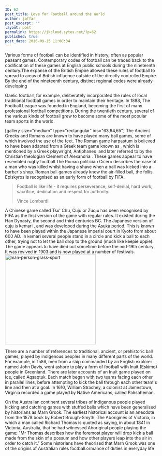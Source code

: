 ```yaml
---
ID: 62
post_title: Love for Football around the World
author: jaffar
post_excerpt: ""
layout: post
permalink: https://jkcloud.sytes.net/?p=62
published: true
post_date: 2016-09-15 11:08:34
---
```

Various forms of football can be identified in history, often as popular peasant games. Contemporary codes of football can be traced back to the codification of these games at English public schools during the nineteenth century.The expanse of the British Empire allowed these rules of football to spread to areas of British influence outside of the directly controlled Empire. By the end of the nineteenth century, distinct regional codes were already developing

Gaelic football, for example, deliberately incorporated the rules of local traditional football games in order to maintain their heritage. In 1888, The Football League was founded in England, becoming the first of many professional football competitions. During the twentieth century, several of the various kinds of football grew to become some of the most popular team sports in the world.

[gallery size="medium" type="rectangular" ids="63,64,65"]
The Ancient Greeks and Romans are known to have played many ball games, some of which involved the use of the feet. The Roman game harpastum is believed to have been adapted from a Greek team game known as , which is mentioned by a Greek playwright, Antiphanes  and later referred to by the Christian theologian Clement of Alexandria . These games appear to have resembled rugby football.The Roman politician Cicero describes the case of a man who was killed whilst having a shave when a ball was kicked into a barber's shop. Roman ball games already knew the air-filled ball, the follis. Episkyros is recognised as an early form of football by FIFA.
<blockquote>Football is like life - it requires perseverance, self-denial, hard work, sacrifice, dedication and respect for authority.

Vince Lombardi</blockquote>
A Chinese game called Tsu' Chu, Cuju or Zuqiu has been recognised by FIFA as the first version of the game with regular rules. It existed during the Han Dynasty, the second and third centuries BC. The Japanese version of cuju is kemari , and was developed during the Asuka period. This is known to have been played within the Japanese imperial court in Kyoto from about 600 AD. In kemari several people stand in a circle and kick a ball to each other, trying not to let the ball drop to the ground (much like keepie uppie). The game appears to have died out sometime before the mid-19th century. It was revived in 1903 and is now played at a number of festivals. <img class="size-medium wp-image-67 alignright" src="https://raratheme.com/preview/numinous/wp-content/uploads/2016/09/man-person-grass-sport-300x297.jpg" alt="man-person-grass-sport" width="300" height="297" />

There are a number of references to traditional, ancient, or prehistoric ball games, played by indigenous peoples in many different parts of the world. For example, in 1586, men from a ship commanded by an English explorer named John Davis, went ashore to play a form of football with Inuit (Eskimo) people in Greenland. There are later accounts of an Inuit game played on ice, called Aqsaqtuk. Each match began with two teams facing each other in parallel lines, before attempting to kick the ball through each other team's line and then at a goal. In 1610, William Strachey, a colonist at Jamestown, Virginia recorded a game played by Native Americans, called Pahsaheman.

On the Australian continent several tribes of indigenous people played kicking and catching games with stuffed balls which have been generalised by historians as Marn Grook. The earliest historical account is an anecdote from the 1878 book by Robert Brough-Smyth, The Aborigines of Victoria, in which a man called Richard Thomas is quoted as saying, in about 1841 in Victoria, Australia, that he had witnessed Aboriginal people playing the game: "Mr Thomas describes how the foremost player will drop kick a ball made from the skin of a possum and how other players leap into the air in order to catch it." Some historians have theorised that Marn Grook was one of the origins of Australian rules football.ormance of duties in everyday life